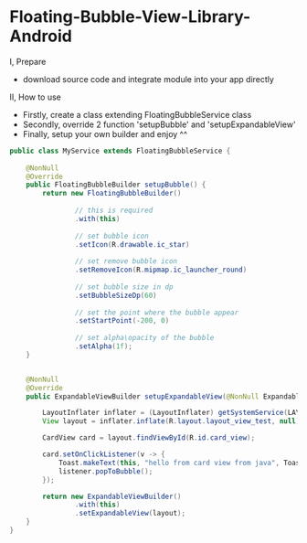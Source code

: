 # Floating-Bubble-View-Library-Android

I, Prepare
- download source code and integrate module into your app directly

II, How to use

- Firstly, create a class extending FloatingBubbleService class
- Secondly, override 2 function 'setupBubble' and 'setupExpandableView'
- Finally, setup your own builder and enjoy ^^

```java
public class MyService extends FloatingBubbleService {
    
    @NonNull
    @Override
    public FloatingBubbleBuilder setupBubble() {
        return new FloatingBubbleBuilder()
                
                // this is required
                .with(this)
                
                // set bubble icon
                .setIcon(R.drawable.ic_star)
                
                // set remove bubble icon
                .setRemoveIcon(R.mipmap.ic_launcher_round)
                
                // set bubble size in dp
                .setBubbleSizeDp(60)
                
                // set the point where the bubble appear
                .setStartPoint(-200, 0)
                
                // set alpha\opacity of the bubble
                .setAlpha(1f);
    }


    @NonNull
    @Override
    public ExpandableViewBuilder setupExpandableView(@NonNull ExpandableViewListener listener) {

        LayoutInflater inflater = (LayoutInflater) getSystemService(LAYOUT_INFLATER_SERVICE);
        View layout = inflater.inflate(R.layout.layout_view_test, null);

        CardView card = layout.findViewById(R.id.card_view);

        card.setOnClickListener(v -> {
            Toast.makeText(this, "hello from card view from java", Toast.LENGTH_SHORT).show();
            listener.popToBubble();
        });

        return new ExpandableViewBuilder()
                .with(this)
                .setExpandableView(layout);
    }
}
```